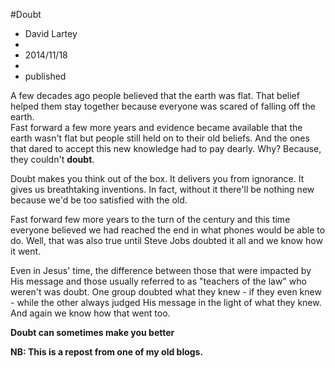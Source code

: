 #Doubt
- David Lartey
-
- 2014/11/18
-
- published

A few decades ago people believed that the earth was flat. That belief helped them stay together because everyone was scared of falling off the earth.  
Fast forward a few more years and evidence became available that the earth wasn't flat but people still held on to their old beliefs. And the ones that dared to accept this new knowledge had to pay dearly. Why? Because, they couldn't **doubt**.

Doubt makes you think out of the box. It delivers you from ignorance. It gives us breathtaking inventions. In fact, without it there'll be nothing new because we'd be too satisfied with the old.

Fast forward few more years to the turn of the century and this time everyone believed we had reached the end in what phones would be able to do. Well, that was also true until Steve Jobs doubted it all and we know how it went.

Even in Jesus' time, the difference between those that were impacted by His message and those usually referred to as "teachers of the law" who weren't was doubt. One group doubted what they knew - if they even knew - while the other always judged His message in the light of what they knew. And again we know how that went too.

**Doubt can sometimes make you better**

**NB: This is a repost from one of my old blogs.**
